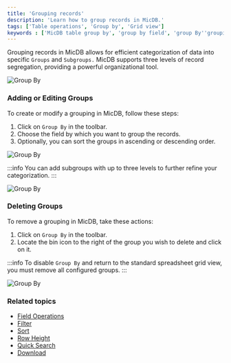 ```yaml
---
title: 'Grouping records'
description: 'Learn how to group records in MicDB.'
tags: ['Table operations', 'Group by', 'Grid view']
keywords : ['MicDB table group by', 'group by field', 'group By''grouping records', 'grouping','group by in table']
---
```


Grouping records in MicDB allows for efficient categorization of data into specific `Groups` and `Subgroups.` MicDB supports three levels of record segregation, providing a powerful organizational tool.

![Group By](/img/v2/table-operations/group-by-1.png)

### Adding or Editing Groups

To create or modify a grouping in MicDB, follow these steps:

1. Click on `Group By` in the toolbar.
2. Choose the field by which you want to group the records.
3. Optionally, you can sort the groups in ascending or descending order.

![Group By](/img/v2/table-operations/group-by-create.png)

:::info
You can add subgroups with up to three levels to further refine your categorization.
:::

![Group By](/img/v2/table-operations/group-by-nested.png)

### Deleting Groups

To remove a grouping in MicDB, take these actions:

1. Click on `Group By` in the toolbar.
2. Locate the bin icon to the right of the group you wish to delete and click on it.

:::info
To disable `Group By` and return to the standard spreadsheet grid view, you must remove all configured groups.
:::

![Group By](/img/v2/table-operations/group-by-delete.png)

### Related topics
- [Field Operations](/table-operations/field-operations)
- [Filter](/table-operations/filter)
- [Sort](/table-operations/sort)
- [Row Height](/table-operations/row-height)
- [Quick Search](/table-operations/search)
- [Download](/table-operations/download)
